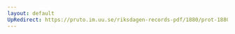 ```yaml
---
layout: default
UpRedirect: https://pruto.im.uu.se/riksdagen-records-pdf/1880/prot-1880--ak--039/prot-1880--ak--039_043.pdf
---
```

